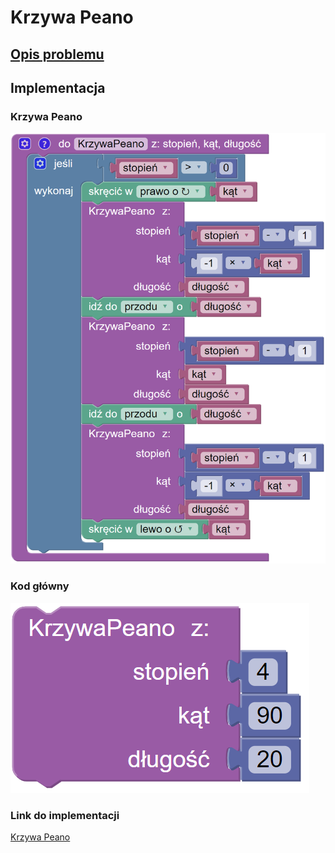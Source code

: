 # Krzywa Peano

## [Opis problemu](../../../../algorithms/fractals/peano-curve.md)


## Implementacja

### Krzywa Peano

![Funkcja rysująca krzywą Peano](<../../../../assets/image (24).png>)

### Kod główny

![Wywołanie funkcji rysującej krzywą Peano](<../../../../assets/image (25).png>)

### Link do implementacji

[Krzywa Peano](https://blockly.games/turtle?lang=pl&level=10#p3huw7)
